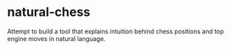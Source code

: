 # natural-chess
Attempt to build a tool that explains intuition behind chess positions and top engine moves in natural language. 
